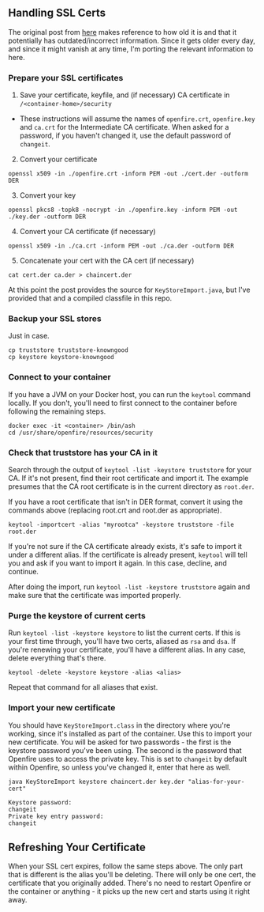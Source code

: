 ## Handling SSL Certs

The original post from [here](https://blog.bigdinosaur.org/openfire-and-ssl-slash-tls-certificates/) makes reference to how old it is and that it potentially has outdated/incorrect information. Since it gets older every day, and since it might vanish at any time, I'm porting the relevant information to here.

### Prepare your SSL certificates

1. Save your certificate, keyfile, and (if necessary) CA certificate in `/<container-home>/security`
  * These instructions will assume the names of `openfire.crt`, `openfire.key` and `ca.crt` for the Intermediate CA certificate. When asked for a password, if you haven't changed it, use the default password of `changeit`.
2. Convert your certificate
```
openssl x509 -in ./openfire.crt -inform PEM -out ./cert.der -outform DER
```
3. Convert your key
```
openssl pkcs8 -topk8 -nocrypt -in ./openfire.key -inform PEM -out ./key.der -outform DER
```
4. Convert your CA certificate (if necessary)
```
openssl x509 -in ./ca.crt -inform PEM -out ./ca.der -outform DER
```
5. Concatenate your cert with the CA cert (if necessary)
```
cat cert.der ca.der > chaincert.der
```

At this point the post provides the source for `KeyStoreImport.java`, but I've provided that and a compiled classfile in this repo.

### Backup your SSL stores

Just in case.

```
cp truststore truststore-knowngood
cp keystore keystore-knowngood
```

### Connect to your container

If you have a JVM on your Docker host, you can run the `keytool` command locally. If you don't, you'll need to first connect to the container before following the remaining steps.
```
docker exec -it <container> /bin/ash
cd /usr/share/openfire/resources/security
```

### Check that truststore has your CA in it

Search through the output of `keytool -list -keystore truststore` for your CA. If it's not present, find their root certificate and import it. The example presumes that the CA root certificate is in the current directory as `root.der`.

If you have a root certificate that isn't in DER format, convert it using the commands above (replacing root.crt and root.der as appropriate).

```
keytool -importcert -alias "myrootca" -keystore truststore -file root.der
```

If you're not sure if the CA certificate already exists, it's safe to import it under a different alias. If the certificate is already present, `keytool` will tell you and ask if you want to import it again. In this case, decline, and continue.

After doing the import, run `keytool -list -keystore truststore` again and make sure that the certificate was imported properly.

### Purge the keystore of current certs

Run `keytool -list -keystore keystore` to list the current certs. If this is your first time through, you'll have two certs, aliased as `rsa` and `dsa`. If you're renewing your certificate, you'll have a different alias. In any case, delete everything that's there.
```
keytool -delete -keystore keystore -alias <alias>
```

Repeat that command for all aliases that exist.

### Import your new certificate

You should have `KeyStoreImport.class` in the directory where you're working, since it's installed as part of the container. Use this to import your new certificate. You will be asked for two passwords - the first is the keystore password you've been using. The second is the password that Openfire uses to access the private key. This is set to `changeit` by default within Openfire, so unless you've changed it, enter that here as well.
```
java KeyStoreImport keystore chaincert.der key.der "alias-for-your-cert"

Keystore password:
changeit
Private key entry password:
changeit
```


## Refreshing Your Certificate

When your SSL cert expires, follow the same steps above. The only part that is different is the alias you'll be deleting. There will only be one cert, the certificate that you originally added. There's no need to restart Openfire or the container or anything - it picks up the new cert and starts using it right away.

